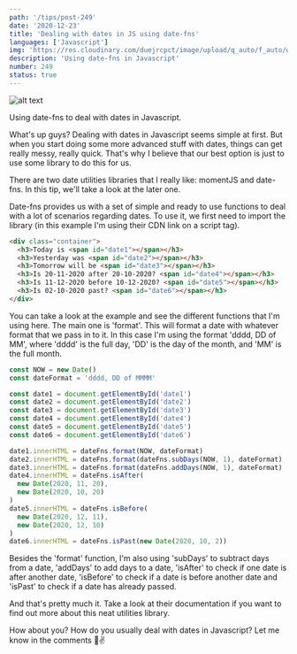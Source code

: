 ```yaml
---
path: '/tips/post-249'
date: '2020-12-23'
title: 'Dealing with dates in JS using date-fns'
languages: ['Javascript']
img: 'https://res.cloudinary.com/duejrcpct/image/upload/q_auto/f_auto/w_1000/v1608737877/tips/249-1_pfk5v8.png'
description: 'Using date-fns in Javascript'
number: 249
status: true
---
```


![alt text](https://res.cloudinary.com/duejrcpct/image/upload/q_auto/v1608737878/tips/249-2_lmbchk.png 'date fns')

Using date-fns to deal with dates in Javascript.

What's up guys?
Dealing with dates in Javascript seems simple at first. But when you start doing some more advanced stuff with dates, things can get really messy, really quick. That's why I believe that our best option is just to use some library to do this for us.

There are two date utilities libraries that I really like: momentJS and date-fns. In this tip, we'll take a look at the later one.

Date-fns provides us with a set of simple and ready to use functions to deal with a lot of scenarios regarding dates. To use it, we first need to import the library (in this example I'm using their CDN link on a script tag).

```html
<div class="container">
  <h3>Today is <span id="date1"></span></h3>
  <h3>Yesterday was <span id="date2"></span></h3>
  <h3>Tomorrow will be <span id="date3"></span></h3>
  <h3>Is 20-11-2020 after 20-10-2020? <span id="date4"></span></h3>
  <h3>Is 11-12-2020 before 10-12-2020? <span id="date5"></span></h3>
  <h3>Is 02-10-2020 past? <span id="date6"></span></h3>
</div>
```

You can take a look at the example and see the different functions that I'm using here. The main one is 'format'. This will format a date with whatever format that we pass in to it. In this case I'm using the format 'dddd, DD of MM', where 'dddd' is the full day, 'DD' is the day of the month, and 'MM' is the full month.

```javascript
const NOW = new Date()
const dateFormat = 'dddd, DD of MMMM'

const date1 = document.getElementById('date1')
const date2 = document.getElementById('date2')
const date3 = document.getElementById('date3')
const date4 = document.getElementById('date4')
const date5 = document.getElementById('date5')
const date6 = document.getElementById('date6')

date1.innerHTML = dateFns.format(NOW, dateFormat)
date2.innerHTML = dateFns.format(dateFns.subDays(NOW, 1), dateFormat)
date3.innerHTML = dateFns.format(dateFns.addDays(NOW, 1), dateFormat)
date4.innerHTML = dateFns.isAfter(
  new Date(2020, 11, 20),
  new Date(2020, 10, 20)
)
date5.innerHTML = dateFns.isBefore(
  new Date(2020, 12, 11),
  new Date(2020, 12, 10)
)
date6.innerHTML = dateFns.isPast(new Date(2020, 10, 2))
```

Besides the 'format' function, I'm also using 'subDays' to subtract days from a date, 'addDays' to add days to a date, 'isAfter' to check if one date is after another date, 'isBefore' to check if a date is before another date and 'isPast' to check if a date has already passed.

And that's pretty much it. Take a look at their documentation if you want to find out more about this neat utilities library.

How about you? How do you usually deal with dates in Javascript? Let me know in the comments 🤗✌️
